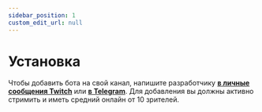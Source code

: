 ```yaml
---
sidebar_position: 1
custom_edit_url: null
---
```


# Установка

Чтобы добавить бота на свой канал, напишите разработчику **[в личные сообщения Twitch](https://twitch.tv/relanit)** или **[в Telegram](https://relanit.t.me)**. Для добавления вы должны активно стримить и иметь средний онлайн от 10 зрителей.
